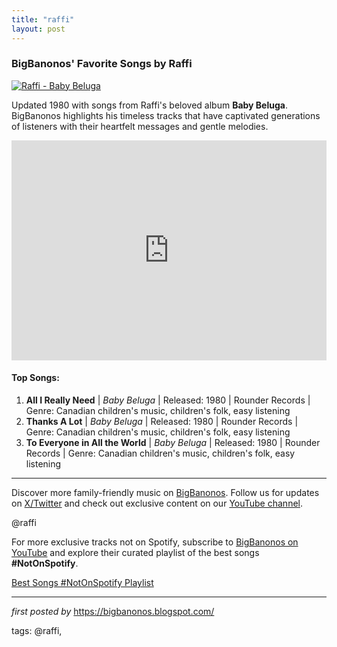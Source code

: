 ```yaml
---
title: "raffi"
layout: post
---
```

<h3>BigBanonos' Favorite Songs by Raffi</h3> <!-- Featured Image -->
<div > <a href="https://cdn.shopify.com/s/files/1/0269/3654/1242/files/Raffi_Songs_480x480.png?v=1661890575" target="_blank"> <img src="https://cdn.shopify.com/s/files/1/0269/3654/1242/files/Raffi_Songs_480x480.png?v=1661890575" alt="Raffi - Baby Beluga"> </a>
</div> <!-- Introductory Text -->
<p>Updated 1980 with songs from Raffi's beloved album <strong>Baby Beluga</strong>. BigBanonos highlights his timeless tracks that have captivated generations of listeners with their heartfelt messages and gentle melodies.</p> <!-- Spotify Playlist Embed -->
<div > <iframe src="https://open.spotify.com/embed/playlist/1h2fuuwa2SMRGSz1ml60vt?utm_source=generator" width="100%" height="352" frameBorder="0" allowfullscreen="" allow="autoplay; clipboard-write; encrypted-media; fullscreen; picture-in-picture" loading="lazy"></iframe>
</div> <!-- Song List -->
<h4>Top Songs:</h4>
<ol> <li><strong>All I Really Need</strong> | <em>Baby Beluga</em> | Released: 1980 | Rounder Records | Genre: Canadian children's music, children's folk, easy listening</li> <li><strong>Thanks A Lot</strong> | <em>Baby Beluga</em> | Released: 1980 | Rounder Records | Genre: Canadian children's music, children's folk, easy listening</li> <li><strong>To Everyone in All the World</strong> | <em>Baby Beluga</em> | Released: 1980 | Rounder Records | Genre: Canadian children's music, children's folk, easy listening</li>
</ol> <!-- Footer Links -->
<hr />
<p>Discover more family-friendly music on <a href="https://bigbanonos.blogspot.com/" target="_blank">BigBanonos</a>. Follow us for updates on <a href="https://x.com/bigbanonos" target="_blank">X/Twitter</a> and check out exclusive content on our <a href="https://www.youtube.com/@BigBanonos" target="_blank">YouTube channel</a>.</p> <!-- Tags -->
<p>@raffi</p>


<!--Subscribe and Playlist Links-->
<div>
    <p>For more exclusive tracks not on Spotify, subscribe to <a href="https://www.youtube.com/@BigBanonos" target="_blank">BigBanonos on YouTube</a> and explore their curated playlist of the best songs <strong>#NotOnSpotify</strong>.</p>
    <p><a href="https://www.youtube.com/playlist?list=PLtuNtuTatqI0kFahUCbtbfenC_ET5O_tr" target="_blank">Best Songs #NotOnSpotify Playlist<br /></a></p></div>

<hr />

<p><em>first posted by</em> <a href="https://bigbanonos.blogspot.com/" rel="noopener" target="_new">https://bigbanonos.blogspot.com/</a></p>

<p>tags: @raffi,</p>

